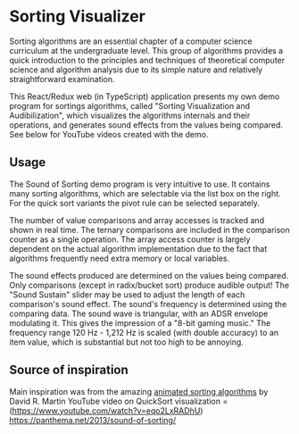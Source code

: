 # Sorting Visualizer

Sorting algorithms are an essential chapter of a computer science curriculum at the undergraduate level. This group of algorithms provides a quick introduction to the principles and techniques of theoretical computer science and algorithm analysis due to its simple nature and relatively straightforward examination.

This React/Redux web (in TypeScript) application presents my own demo program for sortings algorithms, called "Sorting Visualization and Audibilization", which visualizes the algorithms internals and their operations, and generates sound effects from the values being compared. See below for YouTube videos created with the demo.

## Usage

The Sound of Sorting demo program is very intuitive to use. It contains many sorting algorithms, which are selectable via the list box on the right. For the quick sort variants the pivot rule can be selected separately.

The number of value comparisons and array accesses is tracked and shown in real time. The ternary comparisons are included in the comparison counter as a single operation. The array access counter is largely dependent on the actual algorithm implementation due to the fact that algorithms frequently need extra memory or local variables.

The sound effects produced are determined on the values being compared. Only comparisons (except in radix/bucket sort) produce audible output! The "Sound Sustain" slider may be used to adjust the length of each comparison's sound effect. The sound's frequency is determined using the comparing data. The sound wave is triangular, with an ADSR envelope modulating it. This gives the impression of a "8-bit gaming music." The frequency range 120 Hz - 1,212 Hz is scaled (with double accuracy) to an item value, which is substantial but not too high to be annoying.

## Source of inspiration

Main inspiration was from the amazing [animated sorting algorithms](https://www.toptal.com/developers/sorting-algorithms) by David R. Martin
YouTube video on QuickSort visualization = (https://www.youtube.com/watch?v=eqo2LxRADhU)
https://panthema.net/2013/sound-of-sorting/
